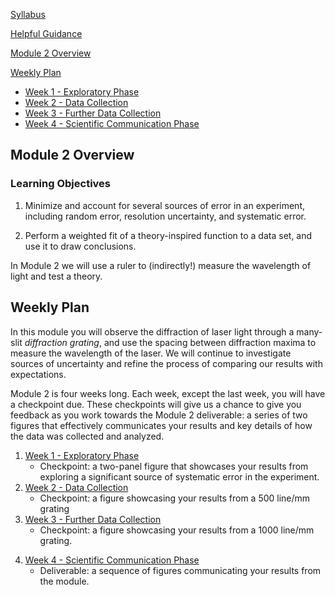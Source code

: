 [Syllabus](https://physics-50.github.io/Module-1/syllabus)

[Helpful Guidance](https://physics-50.github.io/Module-1/helpful-guidance)

[Module 2 Overview](#module-2-overview)

[Weekly Plan](#weekly-plan)


+ [Week 1 - Exploratory Phase](week1)
+ [Week 2 - Data Collection](week2)
+ [Week 3 - Further Data Collection](week3)
+ [Week 4 - Scientific Communication Phase](week4)


## Module 2 Overview 

### Learning Objectives

1. Minimize and account for several sources of error in an experiment, including random error, resolution uncertainty, and systematic error.
 
2. Perform a weighted fit of a theory-inspired function to a data set, and use it to draw conclusions.

In Module 2 we will use a ruler to (indirectly!) measure the wavelength of light and test a theory.

## Weekly Plan

In this module you will observe the diffraction of laser light through a many-slit *diffraction grating*, and use the spacing between diffraction maxima to measure the wavelength of the laser. We will continue to investigate sources of uncertainty and refine the process of comparing our results with expectations. 

Module 2 is four weeks long. Each week, except the last week, you will have a checkpoint due. These checkpoints will give us a chance to give you feedback as you work towards the Module 2 deliverable: a series of two figures that effectively communicates your results and key details of how the data was collected and analyzed. 

1. [Week 1 - Exploratory Phase](week1)
    - Checkpoint: a two-panel figure that showcases your results from exploring a significant source of systematic error in the experiment.
2. [Week 2 - Data Collection](week2)
    - Checkpoint: a figure showcasing your results from a 500 line/mm grating
3. [Week 3 - Further Data Collection](week3)
    - Checkpoint: a figure showcasing your results from a 1000 line/mm grating.    
<!-- 
Checkpoint: A figure that allows comparison of your results from the 500 line/mm and 1000 line/mm gratings.-->
4. [Week 4 - Scientific Communication Phase](week4)
    - Deliverable: a sequence of figures communicating your results from the module.

